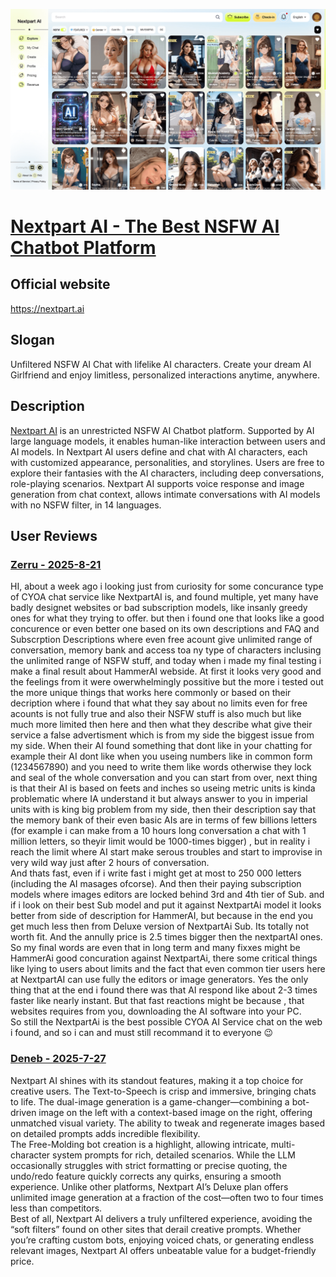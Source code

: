 [![Nextpart AI](/homepage.png)](https://nextpart.ai)  
# [Nextpart AI - The Best NSFW AI Chatbot Platform](https://nextpart.ai)  
## Official website  
https://nextpart.ai  
## Slogan  
Unfiltered NSFW AI Chat with lifelike AI characters. Create your dream AI Girlfriend and enjoy limitless, personalized interactions anytime, anywhere.
## Description  
[Nextpart AI](https://nextpart.ai) is an unrestricted NSFW AI Chatbot platform. Supported by AI large language models, it enables human-like interaction between users and AI models. 
In Nextpart AI users define and chat with AI characters, each with customized appearance, personalities, and storylines. Users are free to explore their fantasies with the AI characters, including deep conversations, role-playing scenarios. 
Nextpart AI supports voice response and image generation from chat context, allows intimate conversations with AI models with no NSFW filter, in 14 languages.  
## User Reviews
### [Zerru - 2025-8-21](https://discord.com/channels/1189813796945010769/1194534896992006224/1407822409075003493)
HI, about a week ago i looking just from curiosity for some concurance type of CYOA chat service like NextpartAI is, and found multiple, yet many have badly designet websites or bad subscription models, like insanly greedy ones for what they trying to offer. but then i found one that looks like a good concurence or even better one based on its own descriptions and FAQ and Subscrption Descriptions where even free acount give unlimited range of conversation, memory bank and access toa ny type of characters inclusing the unlimited range of NSFW stuff, and today when i made my final testing i make a final result about HammerAI webside. At first it looks very good and the feelings from it were owerwhelmingly possitive but the more i tested out the more unique things that works here commonly or based on their decription where i found that what they say about no limits even for free acounts is not fully true and also their NSFW stuff is also much but like much more limited then here and then what they describe what give their service a false advertisment which is from my side the biggest issue from my side. When their AI found something that dont like in your chatting for example their AI dont like when you useing numbers like in common form (1234567890) and you need to write them like words otherwise they lock and seal of the whole conversation and you can start from over, next thing is that their AI is based on feets and inches so useing metric units is kinda problematic where IA understand it but always answer to you in imperial units with is king big problem from my side, then their description say that the memory bank of their even basic AIs are in terms of few billions letters (for example i can make from a 10 hours long conversation a chat with 1 million letters, so theyir limit would be 1000-times bigger) , but in reality i reach the limit where AI start make serous troubles and start to improvise in very wild way just after 2 hours of conversation.  
And thats fast, even if i write fast i might get at most to 250 000 letters (including the AI masages ofcorse). And then their paying subscription models where images editors are locked behind 3rd and 4th tier of Sub.  and if i look on their best Sub model and put it against NextpartAi model it looks better from side of description for HammerAI, but because in the end you get much less then from Deluxe version of NextpartAi Sub. Its totally not worth fit. And the annully price is 2.5 times bigger then the nextpartAI ones. So my final words are even that in long term and many fixxes might be HammerAi good concuration against NextpartAi, there some critical things like lying to users about limits and the fact that even common tier users here at NextpartAI can use fully the editors or image generators. Yes the only thing that at the end i found there was that AI respond like about 2-3 times faster like nearly instant. But that fast reactions might be because , that websites requires from you, downloading the AI software into your PC.  
So still the NextpartAi is the best possible CYOA AI Service chat on the web i found, and so i can and must still recommand it to everyone 😉  
### [Deneb - 2025-7-27](https://discord.com/channels/1189813796945010769/1194534896992006224/1399052497426972803)
Nextpart AI shines with its standout features, making it a top choice for creative users. The Text-to-Speech is crisp and immersive, bringing chats to life. The dual-image generation is a game-changer—combining a bot-driven image on the left with a context-based image on the right, offering unmatched visual variety. The ability to tweak and regenerate images based on detailed prompts adds incredible flexibility.  
The Free-Molding bot creation is a highlight, allowing intricate, multi-character system prompts for rich, detailed scenarios. While the LLM occasionally struggles with strict formatting or precise quoting, the undo/redo feature quickly corrects any quirks, ensuring a smooth experience. Unlike other platforms, Nextpart AI’s Deluxe plan offers unlimited image generation at a fraction of the cost—often two to four times less than competitors.  
Best of all, Nextpart AI delivers a truly unfiltered experience, avoiding the “soft filters” found on other sites that derail creative prompts. Whether you’re crafting custom bots, enjoying voiced chats, or generating endless relevant images, Nextpart AI offers unbeatable value for a budget-friendly price.  
